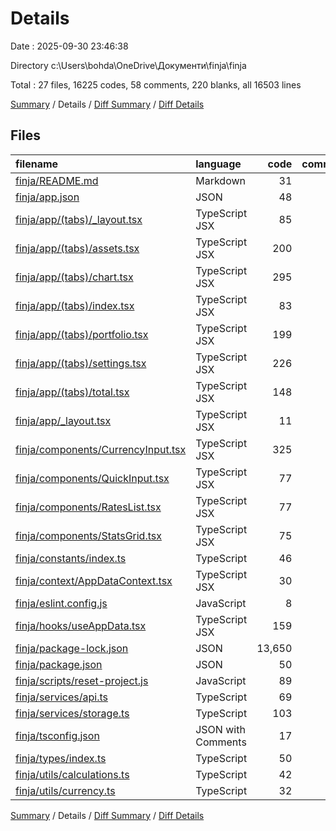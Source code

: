 # Details

Date : 2025-09-30 23:46:38

Directory c:\\Users\\bohda\\OneDrive\\Документи\\finja\\finja

Total : 27 files,  16225 codes, 58 comments, 220 blanks, all 16503 lines

[Summary](results.md) / Details / [Diff Summary](diff.md) / [Diff Details](diff-details.md)

## Files
| filename | language | code | comment | blank | total |
| :--- | :--- | ---: | ---: | ---: | ---: |
| [finja/README.md](/finja/README.md) | Markdown | 31 | 0 | 20 | 51 |
| [finja/app.json](/finja/app.json) | JSON | 48 | 0 | 1 | 49 |
| [finja/app/(tabs)/\_layout.tsx](/finja/app/(tabs)/_layout.tsx) | TypeScript JSX | 85 | 1 | 1 | 87 |
| [finja/app/(tabs)/assets.tsx](/finja/app/(tabs)/assets.tsx) | TypeScript JSX | 200 | 1 | 11 | 212 |
| [finja/app/(tabs)/chart.tsx](/finja/app/(tabs)/chart.tsx) | TypeScript JSX | 295 | 2 | 16 | 313 |
| [finja/app/(tabs)/index.tsx](/finja/app/(tabs)/index.tsx) | TypeScript JSX | 83 | 1 | 5 | 89 |
| [finja/app/(tabs)/portfolio.tsx](/finja/app/(tabs)/portfolio.tsx) | TypeScript JSX | 199 | 1 | 14 | 214 |
| [finja/app/(tabs)/settings.tsx](/finja/app/(tabs)/settings.tsx) | TypeScript JSX | 226 | 2 | 10 | 238 |
| [finja/app/(tabs)/total.tsx](/finja/app/(tabs)/total.tsx) | TypeScript JSX | 148 | 1 | 8 | 157 |
| [finja/app/\_layout.tsx](/finja/app/_layout.tsx) | TypeScript JSX | 11 | 1 | 1 | 13 |
| [finja/components/CurrencyInput.tsx](/finja/components/CurrencyInput.tsx) | TypeScript JSX | 325 | 1 | 21 | 347 |
| [finja/components/QuickInput.tsx](/finja/components/QuickInput.tsx) | TypeScript JSX | 77 | 1 | 7 | 85 |
| [finja/components/RatesList.tsx](/finja/components/RatesList.tsx) | TypeScript JSX | 77 | 1 | 3 | 81 |
| [finja/components/StatsGrid.tsx](/finja/components/StatsGrid.tsx) | TypeScript JSX | 75 | 1 | 3 | 79 |
| [finja/constants/index.ts](/finja/constants/index.ts) | TypeScript | 46 | 1 | 8 | 55 |
| [finja/context/AppDataContext.tsx](/finja/context/AppDataContext.tsx) | TypeScript JSX | 30 | 1 | 5 | 36 |
| [finja/eslint.config.js](/finja/eslint.config.js) | JavaScript | 8 | 1 | 2 | 11 |
| [finja/hooks/useAppData.tsx](/finja/hooks/useAppData.tsx) | TypeScript JSX | 159 | 13 | 23 | 195 |
| [finja/package-lock.json](/finja/package-lock.json) | JSON | 13,650 | 0 | 1 | 13,651 |
| [finja/package.json](/finja/package.json) | JSON | 50 | 0 | 1 | 51 |
| [finja/scripts/reset-project.js](/finja/scripts/reset-project.js) | JavaScript | 89 | 10 | 14 | 113 |
| [finja/services/api.ts](/finja/services/api.ts) | TypeScript | 69 | 6 | 12 | 87 |
| [finja/services/storage.ts](/finja/services/storage.ts) | TypeScript | 103 | 6 | 11 | 120 |
| [finja/tsconfig.json](/finja/tsconfig.json) | JSON with Comments | 17 | 0 | 1 | 18 |
| [finja/types/index.ts](/finja/types/index.ts) | TypeScript | 50 | 1 | 8 | 59 |
| [finja/utils/calculations.ts](/finja/utils/calculations.ts) | TypeScript | 42 | 4 | 8 | 54 |
| [finja/utils/currency.ts](/finja/utils/currency.ts) | TypeScript | 32 | 1 | 5 | 38 |

[Summary](results.md) / Details / [Diff Summary](diff.md) / [Diff Details](diff-details.md)